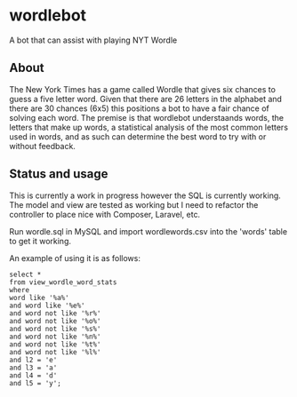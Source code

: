 # wordlebot
A bot that can assist with playing NYT Wordle

## About

The New York Times has a game called Wordle that gives six chances to guess a five letter word. Given that there are 26 letters in the alphabet and there are 30 chances (6x5) this positions a bot to have a fair chance of solving each word. The premise is that wordlebot understaands words, the letters that make up words, a statistical analysis of the most common letters used in words, and as such can determine the best word to try with or without feedback.

## Status and usage

This is currently a work in progress however the SQL is currently working. The model and view are tested as working but I need to refactor the controller to place nice with Composer, Laravel, etc.

Run wordle.sql in MySQL and import wordlewords.csv into the 'words' table to get it working.

An example of using it is as follows:

```
select * 
from view_wordle_word_stats
where
word like '%a%'
and word like '%e%'
and word not like '%r%'
and word not like '%o%'
and word not like '%s%'
and word not like '%n%'
and word not like '%t%'
and word not like '%l%'
and l2 = 'e'
and l3 = 'a'
and l4 = 'd'
and l5 = 'y';
```
